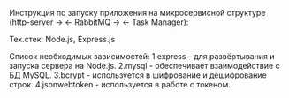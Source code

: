 Инструкция по запуску приложения на микросервисной структуре (http-server -> <- RabbitMQ -> <- Task Manager):

Тех.стек: Node.js, Express.js

Список необходимых зависимостей: 1.express - для развёртывания и запуска сервера на Node.js. 2.mysql - обеспечивает взаимодействие с БД MySQL. 3.bcrypt - используется в шифрование и дешифрование строк. 4.jsonwebtoken - используется в работе с токеном.

